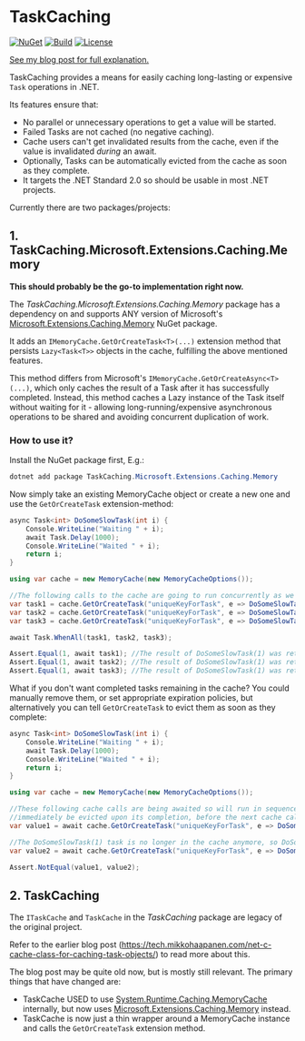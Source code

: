 # TaskCaching

[![NuGet](https://img.shields.io/nuget/v/TaskCaching.svg)](https://www.nuget.org/packages/TaskCaching)
[![Build](https://github.com/mikkoha/task-cache/actions/workflows/dotnet.yml/badge.svg)](https://github.com/mikkoha/task-cache/actions/workflows/dotnet.yml)
[![License](https://img.shields.io/github/license/mikkoha/task-cache)](https://github.com/mikkoha/task-cache/blob/master/LICENSE)

[See my blog post for full explanation.](https://tech.mikkohaapanen.com/net-c-cache-class-for-caching-task-objects/)

TaskCaching provides a means for easily caching long-lasting or expensive `Task` operations in .NET.

Its features ensure that:
 * No parallel or unnecessary operations to get a value will be started.
 * Failed Tasks are not cached (no negative caching).
 * Cache users can't get invalidated results from the cache, even if the value is invalidated *during* an await.
 * Optionally, Tasks can be automatically evicted from the cache as soon as they complete.
 * It targets the .NET Standard 2.0 so should be usable in most .NET projects.


Currently there are two packages/projects:

## 1. TaskCaching.Microsoft.Extensions.Caching.Memory

**This should probably be the go-to implementation right now.**

The *TaskCaching.Microsoft.Extensions.Caching.Memory* package has a dependency on and supports ANY version of
Microsoft's [Microsoft.Extensions.Caching.Memory](https://www.nuget.org/packages/Microsoft.Extensions.Caching.Memory) NuGet package.

It adds an `IMemoryCache.GetOrCreateTask<T>(...)` extension method that persists `Lazy<Task<T>>` objects in the cache, fulfilling the above mentioned features.

This method differs from Microsoft's `IMemoryCache.GetOrCreateAsync<T>(...)`, which only caches the result of a Task after it has successfully completed.
Instead, this method caches a Lazy instance of the Task itself without waiting for it - allowing long-running/expensive asynchronous operations to be shared
and avoiding concurrent duplication of work.

### How to use it?

Install the NuGet package first, E.g.:

```csharp
dotnet add package TaskCaching.Microsoft.Extensions.Caching.Memory
```

Now simply take an existing MemoryCache object or create a new one and use the `GetOrCreateTask` extension-method:

```csharp
async Task<int> DoSomeSlowTask(int i) {
    Console.WriteLine("Waiting " + i);
    await Task.Delay(1000);
    Console.WriteLine("Waited " + i);
    return i;
}

using var cache = new MemoryCache(new MemoryCacheOptions());

//The following calls to the cache are going to run concurrently as we're not awaiting them yet
var task1 = cache.GetOrCreateTask("uniqueKeyForTask", e => DoSomeSlowTask(1));
var task2 = cache.GetOrCreateTask("uniqueKeyForTask", e => DoSomeSlowTask(2)); //This call to DoSomeSlowTask(2) will not run
var task3 = cache.GetOrCreateTask("uniqueKeyForTask", e => DoSomeSlowTask(3)); //This call to DoSomeSlowTask(3) will not run

await Task.WhenAll(task1, task2, task3);

Assert.Equal(1, await task1); //The result of DoSomeSlowTask(1) was returned by the cache
Assert.Equal(1, await task2); //The result of DoSomeSlowTask(1) was returned by the cache
Assert.Equal(1, await task3); //The result of DoSomeSlowTask(1) was returned by the cache
```

What if you don't want completed tasks remaining in the cache? You could manually remove them, or set appropriate expiration policies, but alternatively you can tell `GetOrCreateTask` to evict them as soon as they complete:

```csharp
async Task<int> DoSomeSlowTask(int i) {
    Console.WriteLine("Waiting " + i);
    await Task.Delay(1000);
    Console.WriteLine("Waited " + i);
    return i;
}

using var cache = new MemoryCache(new MemoryCacheOptions());

//These following cache calls are being awaited so will run in sequence, however the DoSomeSlowTask(1) task will 
//immediately be evicted upon its completion, before the next cache call, because of the expireOnCompletion parameter
var value1 = await cache.GetOrCreateTask("uniqueKeyForTask", e => DoSomeSlowTask(1), expireOnCompletion:true);

//The DoSomeSlowTask(1) task is no longer in the cache anymore, so DoSomeSlowTask(2) will now run
var value2 = await cache.GetOrCreateTask("uniqueKeyForTask", e => DoSomeSlowTask(2), expireOnCompletion:true);

Assert.NotEqual(value1, value2);
```


## 2. TaskCaching

The `ITaskCache` and `TaskCache` in the *TaskCaching* package are legacy of the original project.

Refer to the earlier blog post (https://tech.mikkohaapanen.com/net-c-cache-class-for-caching-task-objects/) to read more about this.

The blog post may be quite old now, but is mostly still relevant. The primary things that have changed are:
 * TaskCache USED to use [System.Runtime.Caching.MemoryCache](https://www.nuget.org/packages/System.Runtime.Caching) internally, but now uses [Microsoft.Extensions.Caching.Memory](https://www.nuget.org/packages/Microsoft.Extensions.Caching.Memory) instead.
 * TaskCache is now just a thin wrapper around a MemoryCache instance and calls the `GetOrCreateTask` extension method.
